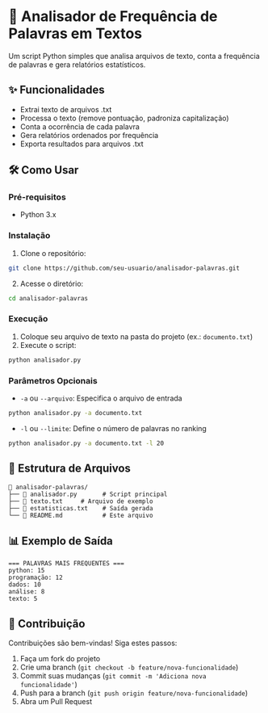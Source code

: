 # 📝 Analisador de Frequência de Palavras em Textos

Um script Python simples que analisa arquivos de texto, conta a frequência de palavras e gera relatórios estatísticos.

## ✨ Funcionalidades

- Extrai texto de arquivos .txt
- Processa o texto (remove pontuação, padroniza capitalização)
- Conta a ocorrência de cada palavra
- Gera relatórios ordenados por frequência
- Exporta resultados para arquivos .txt 

## 🛠️ Como Usar

### Pré-requisitos
- Python 3.x

### Instalação
1. Clone o repositório:
```bash
git clone https://github.com/seu-usuario/analisador-palavras.git
```
2. Acesse o diretório:
```bash
cd analisador-palavras
```

### Execução
1. Coloque seu arquivo de texto na pasta do projeto (ex.: `documento.txt`)
2. Execute o script:
```bash
python analisador.py
```

### Parâmetros Opcionais
- `-a` ou `--arquivo`: Especifica o arquivo de entrada
```bash
python analisador.py -a documento.txt
```
- `-l` ou `--limite`: Define o número de palavras no ranking
```bash
python analisador.py -a documento.txt -l 20
```

## 📂 Estrutura de Arquivos
```
📁 analisador-palavras/
├── 📄 analisador.py       # Script principal
├── 📄 texto.txt     # Arquivo de exemplo
├── 📄 estatisticas.txt    # Saída gerada
└── 📄 README.md           # Este arquivo
```

## 📊 Exemplo de Saída
```
=== PALAVRAS MAIS FREQUENTES ===
python: 15
programação: 12
dados: 10
análise: 8
texto: 5
```

## 🤝 Contribuição
Contribuições são bem-vindas! Siga estes passos:
1. Faça um fork do projeto
2. Crie uma branch (`git checkout -b feature/nova-funcionalidade`)
3. Commit suas mudanças (`git commit -m 'Adiciona nova funcionalidade'`)
4. Push para a branch (`git push origin feature/nova-funcionalidade`)
5. Abra um Pull Request

